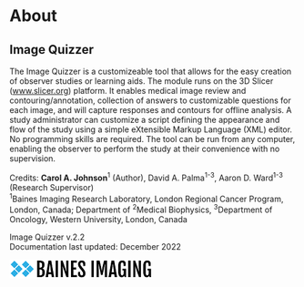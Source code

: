 # About
## Image Quizzer


The Image Quizzer is a customizeable tool that allows for the easy creation of observer studies or learning aids.
The module runs on the 3D Slicer (www.slicer.org) platform. It enables medical image review and contouring/annotation, collection of answers to customizable questions for each image, and will capture responses and contours for offline analysis.
A study administrator can customize a script defining the appearance and flow of the study using a simple eXtensible Markup Language (XML) editor. No programming skills are required.
The tool can be run from any computer, enabling the observer to perform the study at their convenience with no supervision.    


Credits: **Carol A. Johnson**<sup>1</sup> (Author), David A. Palma<sup>1-3</sup>, Aaron D. Ward<sup>1-3</sup> (Research Supervisor)  
<sup>1</sup>Baines Imaging Research Laboratory, London Regional Cancer Program, London, Canada; Department of <sup>2</sup>Medical Biophysics, <sup>3</sup>Department of Oncology, Western University, London, Canada


Image Quizzer v.2.2  
Documentation last updated: December 2022

![Baines Imaging Logo](assets/bainesimaginglogo-small.png)
